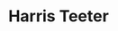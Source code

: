 ---
title: "Harris Teeter"
url: /washington/harris-teeter-first-street-northeast/
shop: supermarket
---